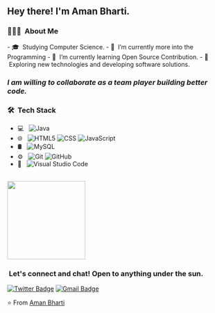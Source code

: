 <h2> Hey there! I'm Aman Bharti.</h2>

<h3> 👨🏻‍💻 &nbsp;About Me </h3>
- 🎓 &nbsp;Studying Computer Science.
- 🔭 &nbsp;I’m currently more into the Programming
- 🌱 &nbsp;I’m currently learning Open Source Contribution.
- 🌱 &nbsp;Exploring new technologies and developing software solutions.

### *I am willing to collaborate as a team player building better code.*

<h3> 🛠 &nbsp;Tech Stack</h3>

- 💻 &nbsp;
  ![Java](https://img.shields.io/badge/-Java-333333?style=flat&logo=Java&logoColor=007396)
- 🌐 &nbsp;
  ![HTML5](https://img.shields.io/badge/-HTML5-333333?style=flat&logo=HTML5)
  ![CSS](https://img.shields.io/badge/-CSS-333333?style=flat&logo=CSS3&logoColor=1572B6)
  ![JavaScript](https://img.shields.io/badge/-JavaScript-333333?style=flat&logo=javascript)
- 🛢 &nbsp;
  ![MySQL](https://img.shields.io/badge/-MySQL-333333?style=flat&logo=mysql)
- ⚙️ &nbsp;
  ![Git](https://img.shields.io/badge/-Git-333333?style=flat&logo=git)
  ![GitHub](https://img.shields.io/badge/-GitHub-333333?style=flat&logo=github)
- 🔧 &nbsp;
  ![Visual Studio Code](https://img.shields.io/badge/-Visual%20Studio%20Code-333333?style=flat&logo=visual-studio-code&logoColor=007ACC)

<br/>

<a href="https://github.com/Aman0ab">
  <img height="180em" src="https://github-readme-stats.vercel.app/api?username=aman0ab&theme=buefy&show_icons=true"</img>
</a>

<h3> &nbsp;Let's connect and chat! Open to anything under the sun.</h3>

[![Twitter Badge](https://img.shields.io/badge/-Aman_Bharti-1ca0f1?style=flat-square&logo=twitter&logoColor=white&link=https://twitter.com/aman0ab)](https://twitter.com/aman0ab)
[![Gmail Badge](https://img.shields.io/badge/-amanbharti0ab@gmail.com-c14438?style=flat-square&logo=Gmail&logoColor=white&link=mailto:amanbharti0ab@gmail.com)](mailto:amanbharti0ab@gmail.com)

⭐️ From [Aman Bharti](https://github.com/Aman0ab)
